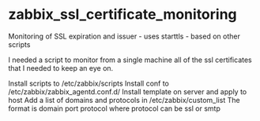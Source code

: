# zabbix_ssl_certificate_monitoring
Monitoring of SSL expiration and issuer - uses starttls - based on other scripts

I needed a script to monitor from a single machine all of the ssl certificates that I needed to keep an eye on.

Install scripts to /etc/zabbix/scripts
Install conf to /etc/zabbix/zabbix_agentd.conf.d/
Install template on server and apply to host
Add a list of domains and protocols in /etc/zabbix/custom_list
The format is domain port protocol
where protocol can be ssl or smtp
